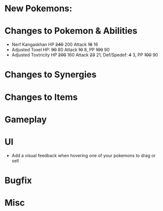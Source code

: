 # New Pokemons:

# Changes to Pokemon & Abilities

- Nerf Kangaskhan HP ~~240~~ 200 Attack ~~18~~ 16
- Adjusted Toxel HP: ~~90~~ 80 Attack ~~10~~ 8, PP ~~100~~ 90
- Adjusted Toxtricity HP ~~200~~ 160 Attack ~~23~~ 21, Def/Spedef: ~~4~~ 3, PP ~~100~~ 90

# Changes to Synergies

# Changes to Items

# Gameplay

# UI

- Add a visual feedback when hovering one of your pokemons to drag or sell

# Bugfix

# Misc
